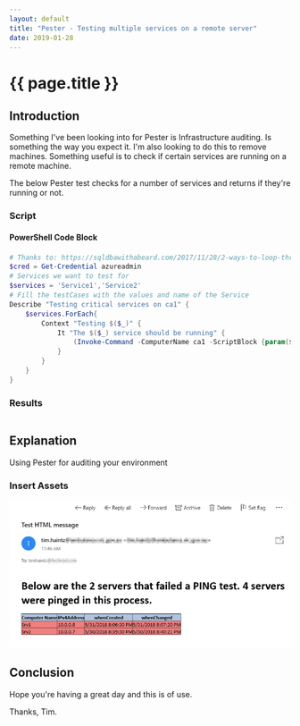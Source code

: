 ```yaml
---
layout: default
title: "Pester - Testing multiple services on a remote server"
date: 2019-01-28
---
```

# {{ page.title }}

## Introduction

Something I've been looking into for Pester is Infrastructure auditing. Is something the way you expect it. I'm also looking to do this to remove machines. Something useful is to check if certain services are running on a remote machine.

The below Pester test checks for a number of services and returns if they're running or not.

### Script

#### PowerShell Code Block

```PowerShell
# Thanks to: https://sqldbawithabeard.com/2017/11/28/2-ways-to-loop-through-collections-in-pester/
$cred = Get-Credential azureadmin
# Services we want to test for
$services = 'Service1','Service2'
# Fill the testCases with the values and name of the Service
Describe "Testing critical services on ca1" {
    $services.ForEach{
        Context "Testing $($_)" {
            It "The $($_) service should be running" {
                (Invoke-Command -ComputerName ca1 -ScriptBlock {param($_) Get-Service -ServiceName $_} -Credential $cred -ArgumentList $_ ).status | Should be 'Running'
            }
        }
    }
}

```

### Results

```PowerShell

```

## Explanation

Using Pester for auditing your environment

### Insert Assets

![HTML Report](/assets/20180531/HTML-EmailAsFile.png)

## Conclusion

Hope you're having a great day and this is of use.

Thanks, Tim.
